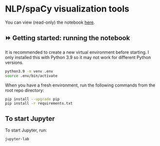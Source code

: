 # NLP/spaCy visualization tools

You can view (read-only) the notebook [here](https://github.com/wesslen/nlp-spacy-visualizations/blob/main/01-spacy-visualizer.ipynb).

## ⏩ Getting started: running the notebook

It is recommended to create a new virtual environment before starting. I only installed this with Python 3.9 so it may not work for different Python versions.

```bash
python3.9 -m venv .env
source .env/bin/activate
```

When you have a fresh environment, run the following commands from the root repo directory:

```bash
pip install --upgrade pip
pip install -r requirements.txt
```
## To start Jupyter

To start Jupyter, run:

```bash
jupyter-lab
```